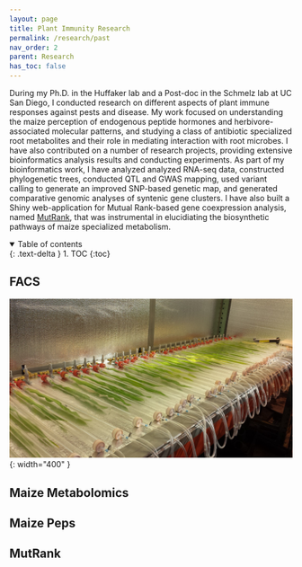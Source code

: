 ```yaml
---
layout: page
title: Plant Immunity Research
permalink: /research/past
nav_order: 2
parent: Research
has_toc: false
---
```


During my Ph.D. in the Huffaker lab and a Post-doc in the Schmelz lab at UC San Diego, I conducted research on different aspects of plant immune responses against pests and disease. My work focused on understanding the maize perception of endogenous peptide hormones and herbivore-associated molecular patterns, and studying a class of antibiotic specialized root metabolites and their role in mediating interaction with root microbes. I have also contributed on a number of research projects, providing extensive bioinformatics analysis results and conducting experiments. As part of my bioinformatics work, I have analyzed analyzed RNA-seq data, constructed phylogenetic trees, conducted QTL and GWAS mapping, used variant calling to generate an improved SNP-based genetic map, and generated comparative genomic analyses of syntenic gene clusters. I have also built a Shiny web-application for Mutual Rank-based gene coexpression analysis, named [MutRank](https://github.com/eporetsky/MutRank), that was instrumental in elucidiating the biosynthetic pathways of maize specialized metabolism.

<details open markdown="block">
  <summary>
    Table of contents
  </summary>
  {: .text-delta }
1. TOC
{:toc}
</details>

## FACS

![](https://github.com/eporetsky/eporetsky.github.io/blob/master/assets/images/volatiles.jpg?raw=true){: width="400" }

## Maize Metabolomics



## Maize Peps

## MutRank